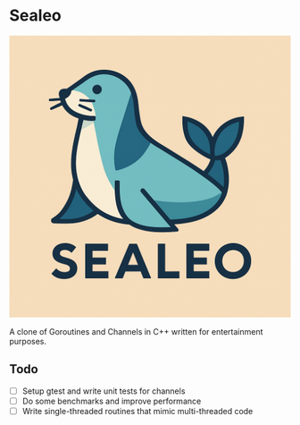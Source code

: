 # Sealeo
![image](logo.png)

A clone of Goroutines and Channels in C++ written for entertainment purposes.

## Todo
- [ ] Setup gtest and write unit tests for channels
- [ ] Do some benchmarks and improve performance
- [ ] Write single-threaded routines that mimic multi-threaded code
